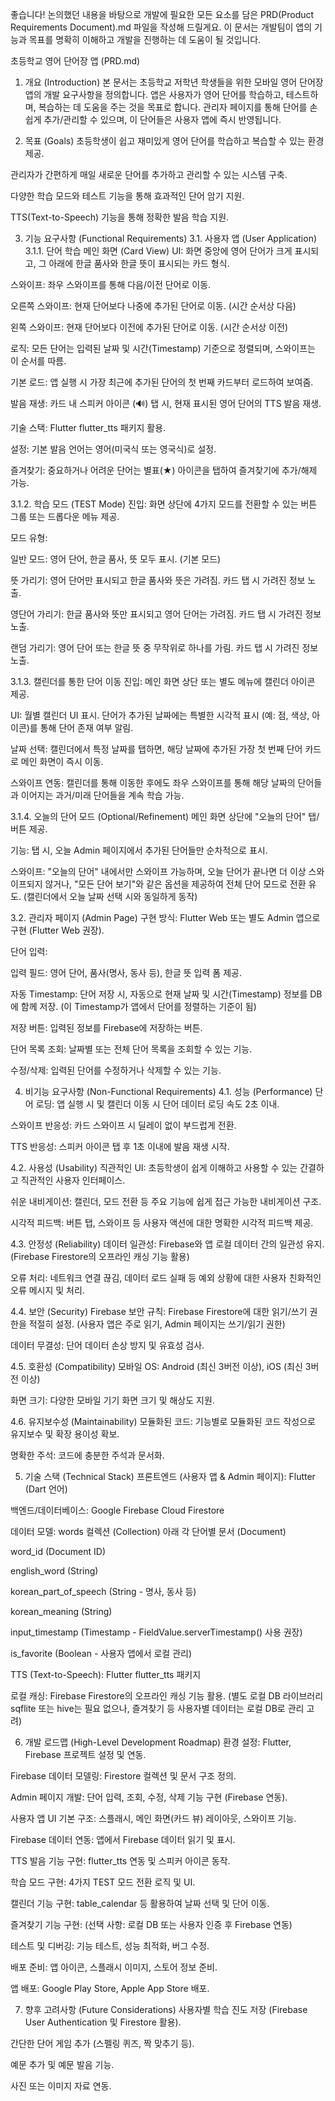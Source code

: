 좋습니다! 논의했던 내용을 바탕으로 개발에 필요한 모든 요소를 담은 PRD(Product Requirements Document).md 파일을 작성해 드릴게요. 이 문서는 개발팀이 앱의 기능과 목표를 명확히 이해하고 개발을 진행하는 데 도움이 될 것입니다.

초등학교 영어 단어장 앱 (PRD.md)
1. 개요 (Introduction)
본 문서는 초등학교 저학년 학생들을 위한 모바일 영어 단어장 앱의 개발 요구사항을 정의합니다. 앱은 사용자가 영어 단어를 학습하고, 테스트하며, 복습하는 데 도움을 주는 것을 목표로 합니다. 관리자 페이지를 통해 단어를 손쉽게 추가/관리할 수 있으며, 이 단어들은 사용자 앱에 즉시 반영됩니다.

2. 목표 (Goals)
초등학생이 쉽고 재미있게 영어 단어를 학습하고 복습할 수 있는 환경 제공.

관리자가 간편하게 매일 새로운 단어를 추가하고 관리할 수 있는 시스템 구축.

다양한 학습 모드와 테스트 기능을 통해 효과적인 단어 암기 지원.

TTS(Text-to-Speech) 기능을 통해 정확한 발음 학습 지원.

3. 기능 요구사항 (Functional Requirements)
3.1. 사용자 앱 (User Application)
3.1.1. 단어 학습 메인 화면 (Card View)
UI: 화면 중앙에 영어 단어가 크게 표시되고, 그 아래에 한글 품사와 한글 뜻이 표시되는 카드 형식.

스와이프: 좌우 스와이프를 통해 다음/이전 단어로 이동.

오른쪽 스와이프: 현재 단어보다 나중에 추가된 단어로 이동. (시간 순서상 다음)

왼쪽 스와이프: 현재 단어보다 이전에 추가된 단어로 이동. (시간 순서상 이전)

로직: 모든 단어는 입력된 날짜 및 시간(Timestamp) 기준으로 정렬되며, 스와이프는 이 순서를 따름.

기본 로드: 앱 실행 시 가장 최근에 추가된 단어의 첫 번째 카드부터 로드하여 보여줌.

발음 재생: 카드 내 스피커 아이콘 (🔊) 탭 시, 현재 표시된 영어 단어의 TTS 발음 재생.

기술 스택: Flutter flutter_tts 패키지 활용.

설정: 기본 발음 언어는 영어(미국식 또는 영국식)로 설정.

즐겨찾기: 중요하거나 어려운 단어는 별표(★) 아이콘을 탭하여 즐겨찾기에 추가/해제 가능.

3.1.2. 학습 모드 (TEST Mode)
진입: 화면 상단에 4가지 모드를 전환할 수 있는 버튼 그룹 또는 드롭다운 메뉴 제공.

모드 유형:

일반 모드: 영어 단어, 한글 품사, 뜻 모두 표시. (기본 모드)

뜻 가리기: 영어 단어만 표시되고 한글 품사와 뜻은 가려짐. 카드 탭 시 가려진 정보 노출.

영단어 가리기: 한글 품사와 뜻만 표시되고 영어 단어는 가려짐. 카드 탭 시 가려진 정보 노출.

랜덤 가리기: 영어 단어 또는 한글 뜻 중 무작위로 하나를 가림. 카드 탭 시 가려진 정보 노출.

3.1.3. 캘린더를 통한 단어 이동
진입: 메인 화면 상단 또는 별도 메뉴에 캘린더 아이콘 제공.

UI: 월별 캘린더 UI 표시. 단어가 추가된 날짜에는 특별한 시각적 표시 (예: 점, 색상, 아이콘)를 통해 단어 존재 여부 알림.

날짜 선택: 캘린더에서 특정 날짜를 탭하면, 해당 날짜에 추가된 가장 첫 번째 단어 카드로 메인 화면이 즉시 이동.

스와이프 연동: 캘린더를 통해 이동한 후에도 좌우 스와이프를 통해 해당 날짜의 단어들과 이어지는 과거/미래 단어들을 계속 학습 가능.

3.1.4. 오늘의 단어 모드 (Optional/Refinement)
메인 화면 상단에 "오늘의 단어" 탭/버튼 제공.

기능: 탭 시, 오늘 Admin 페이지에서 추가된 단어들만 순차적으로 표시.

스와이프: "오늘의 단어" 내에서만 스와이프 가능하며, 오늘 단어가 끝나면 더 이상 스와이프되지 않거나, "모든 단어 보기"와 같은 옵션을 제공하여 전체 단어 모드로 전환 유도. (캘린더에서 오늘 날짜 선택 시와 동일하게 동작)

3.2. 관리자 페이지 (Admin Page)
구현 방식: Flutter Web 또는 별도 Admin 앱으로 구현 (Flutter Web 권장).

단어 입력:

입력 필드: 영어 단어, 품사(명사, 동사 등), 한글 뜻 입력 폼 제공.

자동 Timestamp: 단어 저장 시, 자동으로 현재 날짜 및 시간(Timestamp) 정보를 DB에 함께 저장. (이 Timestamp가 앱에서 단어를 정렬하는 기준이 됨)

저장 버튼: 입력된 정보를 Firebase에 저장하는 버튼.

단어 목록 조회: 날짜별 또는 전체 단어 목록을 조회할 수 있는 기능.

수정/삭제: 입력된 단어를 수정하거나 삭제할 수 있는 기능.

4. 비기능 요구사항 (Non-Functional Requirements)
4.1. 성능 (Performance)
단어 로딩: 앱 실행 시 및 캘린더 이동 시 단어 데이터 로딩 속도 2초 이내.

스와이프 반응성: 카드 스와이프 시 딜레이 없이 부드럽게 전환.

TTS 반응성: 스피커 아이콘 탭 후 1초 이내에 발음 재생 시작.

4.2. 사용성 (Usability)
직관적인 UI: 초등학생이 쉽게 이해하고 사용할 수 있는 간결하고 직관적인 사용자 인터페이스.

쉬운 내비게이션: 캘린더, 모드 전환 등 주요 기능에 쉽게 접근 가능한 내비게이션 구조.

시각적 피드백: 버튼 탭, 스와이프 등 사용자 액션에 대한 명확한 시각적 피드백 제공.

4.3. 안정성 (Reliability)
데이터 일관성: Firebase와 앱 로컬 데이터 간의 일관성 유지. (Firebase Firestore의 오프라인 캐싱 기능 활용)

오류 처리: 네트워크 연결 끊김, 데이터 로드 실패 등 예외 상황에 대한 사용자 친화적인 오류 메시지 및 처리.

4.4. 보안 (Security)
Firebase 보안 규칙: Firebase Firestore에 대한 읽기/쓰기 권한을 적절히 설정. (사용자 앱은 주로 읽기, Admin 페이지는 쓰기/읽기 권한)

데이터 무결성: 단어 데이터 손상 방지 및 유효성 검사.

4.5. 호환성 (Compatibility)
모바일 OS: Android (최신 3버전 이상), iOS (최신 3버전 이상)

화면 크기: 다양한 모바일 기기 화면 크기 및 해상도 지원.

4.6. 유지보수성 (Maintainability)
모듈화된 코드: 기능별로 모듈화된 코드 작성으로 유지보수 및 확장 용이성 확보.

명확한 주석: 코드에 충분한 주석과 문서화.

5. 기술 스택 (Technical Stack)
프론트엔드 (사용자 앱 & Admin 페이지): Flutter (Dart 언어)

백엔드/데이터베이스: Google Firebase Cloud Firestore

데이터 모델: words 컬렉션 (Collection) 아래 각 단어별 문서 (Document)

word_id (Document ID)

english_word (String)

korean_part_of_speech (String - 명사, 동사 등)

korean_meaning (String)

input_timestamp (Timestamp - FieldValue.serverTimestamp() 사용 권장)

is_favorite (Boolean - 사용자 앱에서 로컬 관리)

TTS (Text-to-Speech): Flutter flutter_tts 패키지

로컬 캐싱: Firebase Firestore의 오프라인 캐싱 기능 활용. (별도 로컬 DB 라이브러리 sqflite 또는 hive는 필요 없으나, 즐겨찾기 등 사용자별 데이터는 로컬 DB로 관리 고려)

6. 개발 로드맵 (High-Level Development Roadmap)
환경 설정: Flutter, Firebase 프로젝트 설정 및 연동.

Firebase 데이터 모델링: Firestore 컬렉션 및 문서 구조 정의.

Admin 페이지 개발: 단어 입력, 조회, 수정, 삭제 기능 구현 (Firebase 연동).

사용자 앱 UI 기본 구조: 스플래시, 메인 화면(카드 뷰) 레이아웃, 스와이프 기능.

Firebase 데이터 연동: 앱에서 Firebase 데이터 읽기 및 표시.

TTS 발음 기능 구현: flutter_tts 연동 및 스피커 아이콘 동작.

학습 모드 구현: 4가지 TEST 모드 전환 로직 및 UI.

캘린더 기능 구현: table_calendar 등 활용하여 날짜 선택 및 단어 이동.

즐겨찾기 기능 구현: (선택 사항: 로컬 DB 또는 사용자 인증 후 Firebase 연동)

테스트 및 디버깅: 기능 테스트, 성능 최적화, 버그 수정.

배포 준비: 앱 아이콘, 스플래시 이미지, 스토어 정보 준비.

앱 배포: Google Play Store, Apple App Store 배포.

7. 향후 고려사항 (Future Considerations)
사용자별 학습 진도 저장 (Firebase User Authentication 및 Firestore 활용).

간단한 단어 게임 추가 (스펠링 퀴즈, 짝 맞추기 등).

예문 추가 및 예문 발음 기능.

사진 또는 이미지 자료 연동.